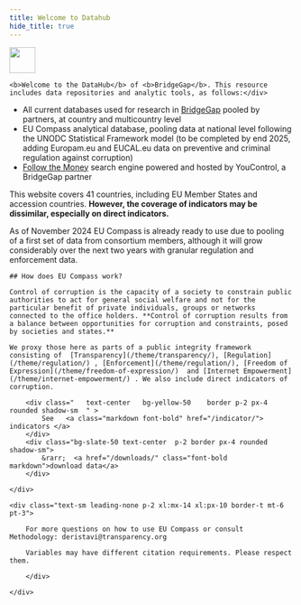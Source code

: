 ```yaml
---
title: Welcome to Datahub
hide_title: true 
---
```



<div class="grid md:grid-cols-2 gap-6 ">
<div class="">
 
<img src="assets/bridgegap-logo.svg" class="mb-4" style="height: 3.3em;" />

<div class="text-lg mb-2">

    <b>Welcome to the DataHub</b> of <b>BridgeGap</b>. This resource includes data repositories and analytic tools, as follows:</div>

- All current databases used for research in [BridgeGap](https://corruptiondata.eu)  pooled by partners, at country and multicountry level
- EU Compass analytical database, pooling data at national level following the UNODC Statistical Framework model (to be completed by end 2025, adding Europam.eu and EUCAL.eu data on preventive and criminal regulation against corruption)
- [Follow the Money](https://corruptiondata.eu/follow-the-money/)  search engine powered and hosted by YouControl, a BridgeGap partner
 
 This website covers 41 countries, including EU Member States and accession countries. **However, the coverage of indicators may be dissimilar, especially on direct indicators.**

 As of November 2024 EU Compass is already ready to use due to pooling of a first set of data from consortium members, although it will grow considerably over the next two years with granular regulation and enforcement data.

</div>
<div class="">
<div style="width: 30em;" class="mx-auto"><InteractiveSVG1 src="/assets/dh-pie2.svg"  /> </div>
</div>



<div class="bg-sky-200 px-6 rounded-md pt-2">



    ## How does EU Compass work?

    Control of corruption is the capacity of a society to constrain public authorities to act for general social welfare and not for the particular benefit of private individuals, groups or networks connected to the office holders. **Control of corruption results from a balance between opportunities for corruption and constraints, posed by societies and states.** 

    We proxy those here as parts of a public integrity framework consisting of  [Transparency](/theme/transparency/), [Regulation](/theme/regulation/) , [Enforcement](/theme/regulation/), [Freedom of Expression](/theme/freedom-of-expression/)  and [Internet Empowerment](/theme/internet-empowerment/) . We also include direct indicators of corruption.

</div>


<div class="">
<!-- align #zzz items in center of flex -->
    <div id="zzz" class="flex mb-2 gap-4 justify-center   ">
         
        <div class="   text-center   bg-yellow-50	 border p-2 px-4 rounded shadow-sm  " >
            See   <a class="markdown font-bold" href="/indicator/"> indicators </a>
        </div>
        <div class="bg-slate-50 text-center  p-2 border px-4 rounded shadow-sm">
            &rarr;  <a href="/downloads/" class="font-bold  markdown">download data</a>
        </div>

    </div>

    <div class="text-sm leading-none p-2 xl:mx-14 xl:px-10 border-t mt-6 pt-3">

        For more questions on how to use EU Compass or consult Methodology: deristavi@transparency.org 

        Variables may have different citation requirements. Please respect them.
        
        </div>

    </div>

 </div>



 
 

 <style>
 .xlist h3 {font-weight: bold;}
 .xlist p {line-height: 1.2;margin-bottom: 1ex; font-size: .9em;}
 
 *[onclick] {
  cursor: pointer;
 }
 *[onclick]:hover {
  cursor: pointer;
  opacity: 0.7;
 }
 tr td:first-child {
  font-family: 'Arial Narrow'; 
  text-overflow: ellipsis;   
    overflow:hidden;              
    white-space:nowrap;           
    width: 8em; padding-right: 1.5ex; 
    /*opacity: 0;  */
 }
 tr td:nth-child(2) {
  font-family: 'Arial Narrow'; text-align: center; 
 }
 
 </style>
